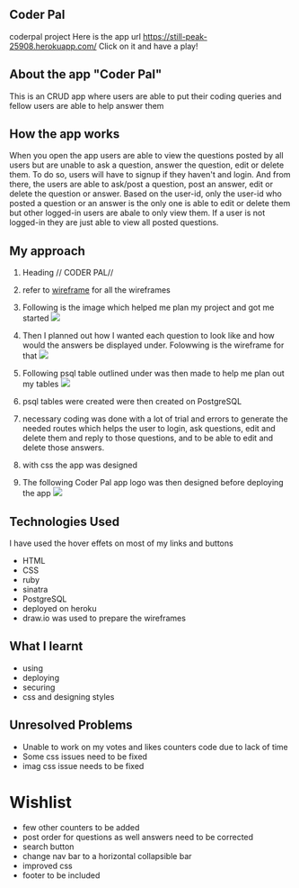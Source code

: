 ## Coder Pal
coderpal project
Here is the app url https://still-peak-25908.herokuapp.com/
Click on it and have a play!

## About the app "Coder Pal"

This is an CRUD app where users are able to put their coding queries and fellow users are able to help answer them

## How the app works

When you open the app users are able to view the questions posted by all users but are unable to ask a question, answer the question, edit or delete them.
To do so, users will have to signup if they haven't and login. And from there, the users are able to ask/post a question, post an answer, edit or delete the question or answer. Based on the user-id, only the user-id who posted a question or an answer is the only one is able to edit or delete them but other logged-in users are abale to only view them. If a user is not logged-in they are just able to view all posted questions.

## My approach

1. Heading // CODER PAL//
2. refer to [wireframe](https://github.com/Pujap84/Project-2/tree/master/public/wireframes/project2%20wireframes) for all the wireframes

3. Following is the image which helped me plan my project and got me started
![](https://github.com/Pujap84/Project-2/blob/master/public/wireframes/project2%20wireframes/home-page.png?raw=true) 

4. Then I planned out how I wanted each question to look like and how would the answers be displayed under. Folowwing is the wireframe for that
![](https://github.com/Pujap84/Project-2/blob/master/public/wireframes/project2%20wireframes/individual-question-answers.png?raw=true)

5. Following psql table outlined under was then made to help me plan out my tables
![](https://github.com/Pujap84/Project-2/blob/master/public/wireframes/project2%20wireframes/project-2-tables.png?raw=true)

6. psql tables were created were then created on PostgreSQL

7. necessary coding was done with a lot of trial and errors to generate the needed routes which helps the user to login, ask questions, edit and delete them and reply to those questions, and to be able to edit and delete those answers.

8. with css the app was designed

9. The following Coder Pal app logo was then designed before deploying the app
![](https://github.com/Pujap84/Project-2/blob/master/public/wireframes/project2%20wireframes/coderpal.png?raw=true)

## Technologies Used
I have used the hover effets on most of my links and buttons
- HTML
- CSS
- ruby
- sinatra
- PostgreSQL
- deployed on heroku
- draw.io was used to prepare the wireframes

## What I learnt

- using
- deploying
- securing
- css and designing styles

## Unresolved Problems

- Unable to work on my votes and likes counters code due to lack of time
- Some css issues need to be fixed
- imag css issue needs to be fixed

# Wishlist
- few other counters to be added
- post order for questions as well answers need to be corrected
- search button
- change nav bar to a horizontal collapsible bar
- improved css
- footer to be included
